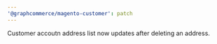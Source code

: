 ```yaml
---
'@graphcommerce/magento-customer': patch
---
```


Customer accoutn address list now updates after deleting an address.
